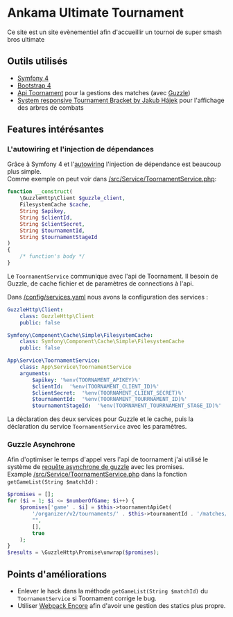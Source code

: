 # Ankama Ultimate Tournament

Ce site est un site evènementiel afin d'accueillir un tournoi de super smash bros ultimate

## Outils utilisés
* [Symfony 4](https://symfony.com/4)
* [Bootstrap 4](https://getbootstrap.com/)
* [Api Toornament](https://developer.toornament.com/v2/overview/get-started) pour la gestions des matches (avec [Guzzle](http://docs.guzzlephp.org/en/stable/))
* [System responsive Tournament Bracket by Jakub Hájek](https://codepen.io/jimmyhayek/pen/yJkdEB) pour l'affichage des arbres de combats

## Features intérésantes

### L'autowiring et l'injection de dépendances

Grâce à Symfony 4 et l'[autowiring](https://symfony.com/doc/current/service_container/autowiring.html) l'injection de dépendance est beaucoup plus simple.<br/>
Comme exemple on peut voir dans [/src/Service/ToornamentService.php](https://github.com/misterjj/tournoi/blob/master/src/Service/ToornamentService.php):

```php
function __construct(
    \GuzzleHttp\Client $guzzle_client,
    FilesystemCache $cache,
    String $apikey,
    String $clientId,
    String $clientSecret,
    String $tournamentId,
    String $tournamentStageId
)
{
    /* function's body */
}
```

Le ``ToornamentService`` communique avec l'api de Toornament. Il besoin de Guzzle, de cache fichier et de paramètres de connections à l'api.

Dans [/config/services.yaml](https://github.com/misterjj/tournoi/blob/master/config/services.yaml) nous avons la configuration des services :
```yaml
GuzzleHttp\Client:
    class: GuzzleHttp\Client
    public: false

Symfony\Component\Cache\Simple\FilesystemCache:
    class: Symfony\Component\Cache\Simple\FilesystemCache
    public: false

App\Service\ToornamentService:
    class: App\Service\ToornamentService
    arguments:
        $apikey: '%env(TOORNAMENT_APIKEY)%'
        $clientId:  '%env(TOORNAMENT_CLIENT_ID)%'
        $clientSecret:  '%env(TOORNAMENT_CLIENT_SECRET)%'
        $tournamentId:  '%env(TOORNAMENT_TOURRNAMENT_ID)%'
        $tournamentStageId:  '%env(TOORNAMENT_TOURRNAMENT_STAGE_ID)%'
```
La déclaration des deux services pour Guzzle et le cache, puis la déclaration du service ``ToornamentService`` avec les paramètres.

### Guzzle Asynchrone

Afin d'optimiser le temps d'appel vers l'api de toornament j'ai utilisé le système de [requête asynchrone de guzzle](http://mcamuzat.github.io/blog/2015/09/21/guzzle-asynchrone-avec-les-promises/) avec les promises. <br/>
Example  [/src/Service/ToornamentService.php](https://github.com/misterjj/tournoi/blob/master/src/Service/ToornamentService.php) dans la fonction ``getGameList(String $matchId)`` :

```php
$promises = [];
for ($i = 1; $i <= $numberOfGame; $i++) {
    $promises['game' . $i] = $this->toornamentApiGet(
        '/organizer/v2/tournaments/' . $this->tournamentId . '/matches/' . $matchId . '/games/' . $i,
        "",
        [],
        true
    );
}
$results = \GuzzleHttp\Promise\unwrap($promises);
```

## Points d'améliorations
* Enlever le hack dans la méthode ``getGameList(String $matchId)`` du ``ToornamentService`` si Toornament corrige le bug.
* Utiliser [Webpack Encore](https://symfony.com/doc/current/frontend.html) afin d'avoir une gestion des statics plus propre.